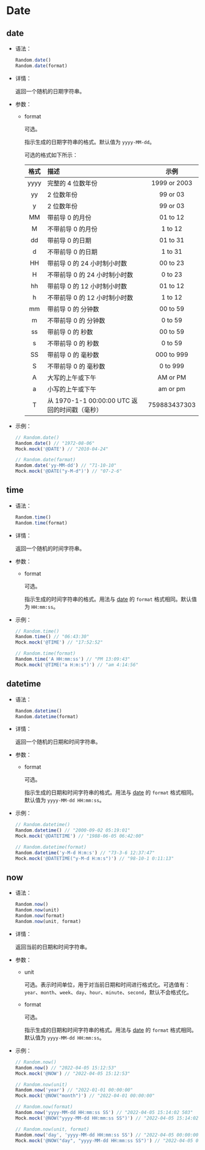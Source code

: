 # Date

## date

- 语法：

  ```js
  Random.date()
  Random.date(format)
  ```

- 详情：

  返回一个随机的日期字符串。

- 参数：

  - format

    可选。

    指示生成的日期字符串的格式。默认值为 `yyyy-MM-dd`。

    可选的格式如下所示：

    | 格式 | 描述                                          |     示例     |
    | :--: | :-------------------------------------------- | :----------: |
    | yyyy | 完整的 4 位数年份                             | 1999 or 2003 |
    |  yy  | 2 位数年份                                    |   99 or 03   |
    |  y   | 2 位数年份                                    |   99 or 03   |
    |  MM  | 带前导 0 的月份                               |   01 to 12   |
    |  M   | 不带前导 0 的月份                             |   1 to 12    |
    |  dd  | 带前导 0 的日期                               |   01 to 31   |
    |  d   | 不带前导 0 的日期                             |   1 to 31    |
    |  HH  | 带前导 0 的 24 小时制小时数                   |   00 to 23   |
    |  H   | 不带前导 0 的 24 小时制小时数                 |   0 to 23    |
    |  hh  | 带前导 0 的 12 小时制小时数                   |   01 to 12   |
    |  h   | 不带前导 0 的 12 小时制小时数                 |   1 to 12    |
    |  mm  | 带前导 0 的 分钟数                            |   00 to 59   |
    |  m   | 不带前导 0 的 分钟数                          |   0 to 59    |
    |  ss  | 带前导 0 的 秒数                              |   00 to 59   |
    |  s   | 不带前导 0 的 秒数                            |   0 to 59    |
    |  SS  | 带前导 0 的 毫秒数                            |  000 to 999  |
    |  S   | 不带前导 0 的 毫秒数                          |   0 to 999   |
    |  A   | 大写的上午或下午                              |   AM or PM   |
    |  a   | 小写的上午或下午                              |   am or pm   |
    |  T   | 从 1970-1-1 00:00:00 UTC 返回的时间戳（毫秒） | 759883437303 |

- 示例：

  ```js
  // Random.date()
  Random.date() // "1972-08-06"
  Mock.mock('@DATE') // "2010-04-24"

  // Random.date(farmat)
  Random.date('yy-MM-dd') // "71-10-10"
  Mock.mock('@DATE("y-M-d")') // "07-2-6"
  ```

## time

- 语法：

  ```js
  Random.time()
  Random.time(format)
  ```

- 详情：

  返回一个随机的时间字符串。

- 参数：

  - format

    可选。

    指示生成的时间字符串的格式。用法与 [date](#date) 的 `format` 格式相同。默认值为 `HH:mm:ss`。

- 示例：

  ```js
  // Random.time()
  Random.time() // "06:43:30"
  Mock.mock('@TIME') // "17:52:52"

  // Random.time(format)
  Random.time('A HH:mm:ss') // "PM 13:09:43"
  Mock.mock('@TIME("a H:m:s")') // "am 4:14:56"
  ```

## datetime

- 语法：

  ```js
  Random.datetime()
  Random.datetime(format)
  ```

- 详情：

  返回一个随机的日期和时间字符串。

- 参数：

  - format

    可选。

    指示生成的日期和时间字符串的格式。用法与 [date](#date) 的 `format` 格式相同。默认值为 `yyyy-MM-dd HH:mm:ss`。

- 示例：

  ```js
  // Random.datetime()
  Random.datetime() // "2000-09-02 05:19:01"
  Mock.mock('@DATETIME') // "1988-06-05 06:42:00"

  // Random.datetime(format)
  Random.datetime('y-M-d H:m:s') // "73-3-6 12:37:47"
  Mock.mock('@DATETIME("y-M-d H:m:s")') // "98-10-1 0:11:13"
  ```

## now

- 语法：

  ```js
  Random.now()
  Random.now(unit)
  Random.now(format)
  Random.now(unit, format)
  ```

- 详情：

  返回当前的日期和时间字符串。

- 参数：

  - unit

    可选。表示时间单位，用于对当前日期和时间进行格式化。可选值有：`year`、`month`、`week`、`day`、`hour`、`minute`、`second`，默认不会格式化。

  - format

    可选。

    指示生成的日期和时间字符串的格式。用法与 [date](#date) 的 `format` 格式相同。默认值为 `yyyy-MM-dd HH:mm:ss`。

- 示例：

  ```js
  // Random.now()
  Random.now() // "2022-04-05 15:12:53"
  Mock.mock('@NOW') // "2022-04-05 15:12:53"

  // Random.now(unit)
  Random.now('year') // "2022-01-01 00:00:00"
  Mock.mock('@NOW("month")') // "2022-04-01 00:00:00"

  // Random.now(format)
  Random.now('yyyy-MM-dd HH:mm:ss SS') // "2022-04-05 15:14:02 503"
  Mock.mock('@NOW("yyyy-MM-dd HH:mm:ss SS")') // "2022-04-05 15:14:02 503"

  // Random.now(unit, format)
  Random.now('day', 'yyyy-MM-dd HH:mm:ss SS') // "2022-04-05 00:00:00 000"
  Mock.mock('@NOW("day", "yyyy-MM-dd HH:mm:ss SS")') // "2022-04-05 00:00:00 000"
  ```
